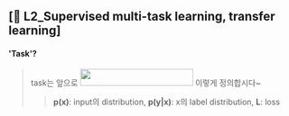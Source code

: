 ## [📔 L2_Supervised multi-task learning, transfer learning]

#### 'Task'?
> task는 앞으로 <img src="https://user-images.githubusercontent.com/33504288/124423334-dfd8d480-dd9f-11eb-862b-45f6ef9d8db6.png" width="200" height="30"> 이렇게 정의합시다~
> > **p(x)**: input의 distribution, **p(y|x)**: x의 label distribution, **L**: loss
> 
